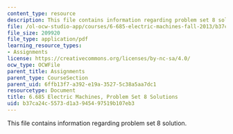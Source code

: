 ```yaml
---
content_type: resource
description: This file contains information regarding problem set 8 solution.
file: /ol-ocw-studio-app/courses/6-685-electric-machines-fall-2013/b37ca24c5573d1a3945497519b107eb3_MIT6_685F13_ps08ans.pdf
file_size: 209920
file_type: application/pdf
learning_resource_types:
- Assignments
license: https://creativecommons.org/licenses/by-nc-sa/4.0/
ocw_type: OCWFile
parent_title: Assignments
parent_type: CourseSection
parent_uid: 6ffb13f7-a392-e19a-3527-5c38a5aa7dc1
resourcetype: Document
title: 6.685 Electric Machines, Problem Set 8 Solutions
uid: b37ca24c-5573-d1a3-9454-97519b107eb3
---
```

This file contains information regarding problem set 8 solution.